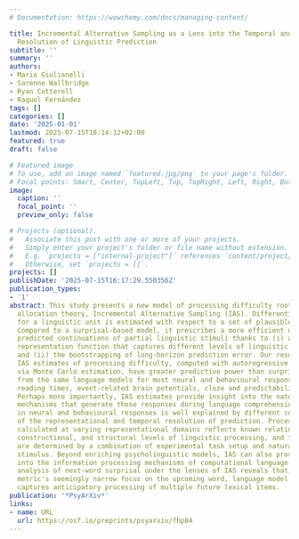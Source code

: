 ```yaml
---
# Documentation: https://wowchemy.com/docs/managing-content/

title: Incremental Alternative Sampling as a Lens into the Temporal and Representational
  Resolution of Linguistic Prediction
subtitle: ''
summary: ''
authors:
- Mario Giulianelli
- Sarenne Wallbridge
- Ryan Cotterell
- Raquel Fernández
tags: []
categories: []
date: '2025-01-01'
lastmod: 2025-07-15T18:14:12+02:00
featured: true
draft: false

# Featured image
# To use, add an image named `featured.jpg/png` to your page's folder.
# Focal points: Smart, Center, TopLeft, Top, TopRight, Left, Right, BottomLeft, Bottom, BottomRight.
image:
  caption: ''
  focal_point: ''
  preview_only: false

# Projects (optional).
#   Associate this post with one or more of your projects.
#   Simply enter your project's folder or file name without extension.
#   E.g. `projects = ["internal-project"]` references `content/project/deep-learning/index.md`.
#   Otherwise, set `projects = []`.
projects: []
publishDate: '2025-07-15T16:17:29.550356Z'
publication_types:
- '1'
abstract: This study presents a new model of processing difficulty rooted in resource
  allocation theory, Incremental Alternative Sampling (IAS). Differential difficulty
  for a linguistic unit is estimated with respect to a set of plausible alternatives.
  Compared to a surprisal-based model, it prescribes a more efficient use of a comprehender's
  predicted continuations of partial linguistic stimuli thanks to (i) an expressive
  representation function that captures different levels of linguistic processing
  and (ii) the bootstrapping of long-horizon prediction error. Our results show that
  IAS estimates of processing difficulty, computed with autoregressive language models
  via Monte Carlo estimation, have greater predictive power than surprisal extracted
  from the same language models for most neural and behavioural responses under analysis—including
  reading times, event-related brain potentials, cloze and predictability judgements.
  Perhaps more importantly, IAS estimates provide insight into the nature of the predictive
  mechanisms that generate those responses during language comprehension. Variability
  in neural and behavioural responses is well explained by different combinations
  of the representational and temporal resolution of prediction. Processing difficulty
  calculated at varying representational domains reflects known relations to lexical,
  constructional, and structural levels of linguistic processing, and forecast horizons
  are determined by a combination of experimental task setup and naturalness of the
  stimulus. Beyond enriching psycholinguistic models, IAS can also provide insights
  into the information processing mechanisms of computational language models. Our
  analysis of next-word surprisal under the lenses of IAS reveals that, despite the
  metric's seemingly narrow focus on the upcoming word, language model surprisal implicitly
  captures anticipatory processing of multiple future lexical items.
publication: '*PsyArXiv*'
links:
- name: URL
  url: https://osf.io/preprints/psyarxiv/fhp84
---
```

